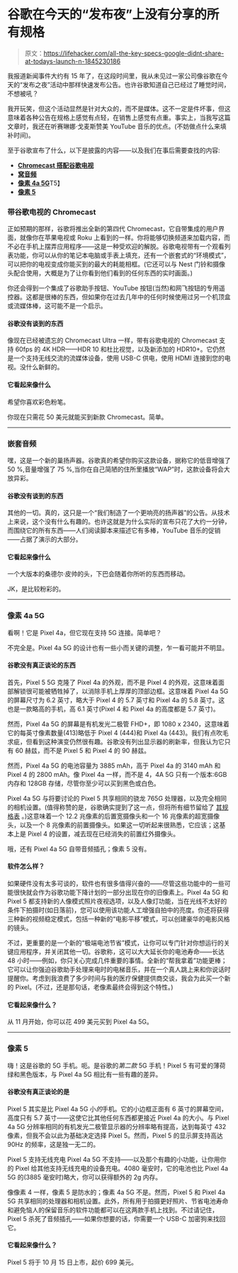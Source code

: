 # 谷歌在今天的“发布夜”上没有分享的所有规格

> 原文：<https://lifehacker.com/all-the-key-specs-google-didnt-share-at-todays-launch-n-1845230186>

我报道新闻事件大约有 15 年了，在这段时间里，我从未见过一家公司像谷歌在今天的“发布之夜”活动中那样快速发布公告。也许谷歌知道自己已经过了睡觉时间，不想被吼？



我开玩笑，但这个活动显然是针对大众的，而不是媒体。这不一定是件坏事，但这意味着各种公告在规格上感觉有点轻，在销售上感觉有点重。事实上，当我写这篇文章时，我还在听赛琳娜·戈麦斯赞美 YouTube 音乐的优点。(不妨做点什么来填补时间)。

至于谷歌宣布了什么，以下是披露的内容——以及我们在事后需要查找的内容:

*   [**Chromecast 搭配谷歌电视**](#chromecast)
*   [**窝音频**](#nestaudio)
*   [**像素 4a 5G**](#pixel4a5g)T5】
*   [**像素 5**](#pixel5)

### 带谷歌电视的 Chromecast

正如预期的那样，谷歌将推出全新的第四代 Chromecast，它自带集成的用户界面，就像你在苹果电视或 Roku 上看到的一样。你将能够切换频道来加载内容，而不必在手机上摆弄应用程序——这是一种受欢迎的解脱。谷歌电视带有一个观看列表功能，你可以从你的笔记本电脑或手表上填充，还有一个嵌套式的“环境模式”，可以把你的电视变成你能买到的最大的耗能相框。(它还可以与 Nest 门铃和摄像头配合使用，大概是为了让你看到他们看到的任何东西的实时画面。)

你还会得到一个集成了谷歌助手按钮、YouTube 按钮(当然)和网飞按钮的专用遥控器。这都是很棒的东西，但如果你在过去几年中的任何时候使用过另一个机顶盒或流媒体棒，这可能不是一个启示。

#### **谷歌没有谈到的东西**

像现在已经被遗忘的 Chromecast Ultra 一样，带有谷歌电视的 Chromecast 支持 60fps 的 4K HDR——HDR 10 和杜比视觉，以及新添加的 HDR10+。它仍然是一个支持无线交流的流媒体设备，使用 USB-C 供电，使用 HDMI 连接到您的电视。没什么新鲜的。

#### **它看起来像什么**

希望你喜欢彩色粉笔。

你现在只需花 50 美元就能买到新款 Chromecast。简单。

* * *

### 嵌套音频

嘿，这是一个新的巢扬声器。谷歌真的希望你购买这款设备，据称它的低音增强了 50 %,音量增强了 75 %,当你在自己简陋的住所里播放“WAP”时，这款设备将会大放异彩。

#### **谷歌没有谈到的东西**

其他的一切。真的，这只是一个“我们制造了一个更响亮的扬声器”的公告。从技术上来说，这个没有什么有趣的。也许这就是为什么实际的宣布只花了大约一分钟，而围绕它的所有东西——人们阅读脚本来描述它有多棒，YouTube 音乐的促销——占据了演示的大部分。

#### **它看起来像什么**

一个大版本的桑德尔·皮帅的头，下巴会随着你所听的东西而移动。

JK，是比较粉彩的。

* * *

### **像素 4a 5G**

看啊！它是 Pixel 4a，但它现在支持 5G 连接。简单吧？

不完全是。Pixel 4a 5G 的设计也有一些小而关键的调整，乍一看可能并不明显。

#### **谷歌没有真正谈论的东西**

首先，Pixel 5 5G 克隆了 Pixel 4a 的外观，而不是 Pixel 4 的外观，这意味着面部解锁很可能被牺牲掉了，以消除手机上厚厚的顶部边框。这意味着 Pixel 4a 5G 的屏幕尺寸为 6.2 英寸，略大于 Pixel 4 的 5.7 英寸和 Pixel 4a 的 5.8 英寸。这也是一款略高的手机，高 6.1 英寸(Pixel 4 和 Pixel 4a 的高度都是 5.7 英寸)。

然而，Pixel 4a 5G 的屏幕是有机发光二极管 FHD+，即 1080 x 2340，这意味着它的每英寸像素数量(413)略低于 Pixel 4 (444)和 Pixel 4a (443)。我们有点吹毛求疵，但看到这种演变仍然很有趣。谷歌没有列出显示器的刷新率，但我认为它只有 60 赫兹，而不是 Pixel 5 和 Pixel 4 的 90 赫兹。

然而，Pixel 4a 5G 的电池容量为 3885 mAh，高于 Pixel 4a 的 3140 mAh 和 Pixel 4 的 2800 mAh。像 Pixel 4a 一样，而不是 4，4A 5G 只有一个版本:6GB 内存和 128GB 存储，尽管你至少可以买到黑色或白色。

Pixel 4a 5G 与将要讨论的 Pixel 5 共享相同的骁龙 765G 处理器，以及完全相同的相机设置。(值得称赞的是，谷歌确实提到了这一点，但将所有细节留给了 [其规格表](https://store.google.com/us/magazine/compare_pixel?toggler2=Pixel+4a) 。)这意味着一个 12.2 兆像素的后置宽摄像头和一个 16 兆像素的超宽摄像头，以及一个 8 兆像素的前置摄像头。如果这一切听起来很熟悉，它应该；这基本上是 Pixel 4 的设置，减去现在已经消失的前置红外摄像头。

哦，还有 Pixel 4a 5G 自带音频插孔；像素 5 没有。

#### **软件怎么样？**

如果硬件没有太多可谈的，软件也有很多值得兴奋的——尽管这些功能中的一些可能很快就会作为谷歌功能下降计划的一部分出现在你的旧像素上。Pixel 4a 5G 和 Pixel 5 都支持新的人像模式照片夜视选项，以及人像灯功能，当在光线不太好的条件下拍摄时(如日落前)，您可以使用该功能人工增强自拍中的亮度。你还将获得三种新的视频稳定模式，包括一种新的“电影平移”模式，可以创建豪华的电影风格的镜头。

不过，更重要的是一个新的“极端电池节省”模式，让你可以专门针对你想运行的关键应用程序，并关闭其他一切。谷歌称，这可以大大延长你的电池寿命——长达 48 小时——例如，你只关心完成几件重要的事情。全新的“帮我拿着”功能更棒；它可以让你强迫谷歌助手处理来电时的电梯音乐，并在一个真人跳上来和你说话时提醒你。考虑到我浪费了多少时间与我的医疗保健提供商交谈，我会为此买一个新的 Pixel。(不过，还是那句话，老像素最终会得到这个特性。)

#### 它看起来像什么？

从 11 月开始，你可以花 499 美元买到 Pixel 4a 5G。

* * *

### **像素 5**

嗨！这是谷歌的 5G 手机。呃。是谷歌的*第二款* 5G 手机！Pixel 5 有可爱的薄荷绿和黑色版本，与 Pixel 4a 5G 相比有一些有趣的差异。

#### **谷歌没有真正谈论的是**

Pixel 5 其实是比 Pixel 4a 5G 小*的*手机。它的小边框正面有 6 英寸的屏幕空间，高度只有 5.7 英寸——这使它比其他任何东西都更接近 Pixel 4a 的大小。与 Pixel 4a 5G 分辨率相同的有机发光二极管显示器的分辨率略有提高，达到每英寸 432 像素，但我不会以此为基础决定选择 Pixel 5。然而，Pixel 5 的显示屏支持高达 90Hz 的频率，这是独一无二的。

Pixel 5 支持无线充电 Pixel 4a 5G 不支持——以及那个有趣的小功能，让你用你的 Pixel 给其他支持无线充电的设备充电。4080 毫安时，它的电池也比 Pixel 4a 5G 的(3885 毫安时)略大，你可以获得额外的 2g 内存。

像像素 4 一样，像素 5 是防水的；像素 4a 5G 不是。然而，Pixel 5 和 Pixel 4a 5G 共享相同的处理器和相机设置。此外，所有用于拍摄更好照片、节省电池寿命和避免恼人的保留音乐的软件功能都可以在这两款手机上找到。不过请记住，Pixel 5 杀死了音频插孔——如果你想要的话，你需要一个 USB-C 加密狗来找回它。

#### 它看起来像什么？

Pixel 5 将于 10 月 15 日上市，起价 699 美元。